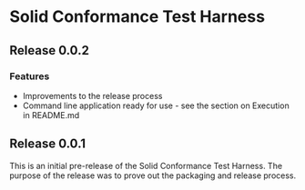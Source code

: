 # Solid Conformance Test Harness

## Release 0.0.2

### Features
* Improvements to the release process
* Command line application ready for use - see the section on Execution in README.md

## Release 0.0.1

This is an initial pre-release of the Solid Conformance Test Harness. The purpose of the release was to prove out the 
packaging and release process.

